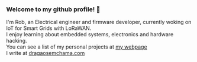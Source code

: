 ### Welcome to my github profile! 👋

I'm Rob, an Electrical engineer and firmware developer,  currently woking on IoT for Smart Grids with LoRaWAN.\
I enjoy learning about embedded systems, electronics and hardware hacking.\
You can see a list of my personal projects at [my webpage](https://www.robsoncouto.com)\
I write at [dragaosemchama.com](https://www.dragaosemchama.com)

<!--
**robsoncouto/robsoncouto** is a ✨ _special_ ✨ repository because its `README.md` (this file) appears on your GitHub profile.

Here are some ideas to get you started:

- 🔭 I’m currently working on ...
- 🌱 I’m currently learning ...
- 👯 I’m looking to collaborate on ...
- 🤔 I’m looking for help with ...
- 💬 Ask me about ...
- 📫 How to reach me: ...
- 😄 Pronouns: ...
- ⚡ Fun fact: ...
-->
